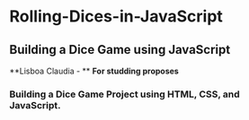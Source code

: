 # Rolling-Dices-in-JavaScript

## Building a Dice Game using JavaScript
**Lisboa Claudia - **
**For studding proposes**

### Building a Dice Game Project using HTML, CSS, and JavaScript.
